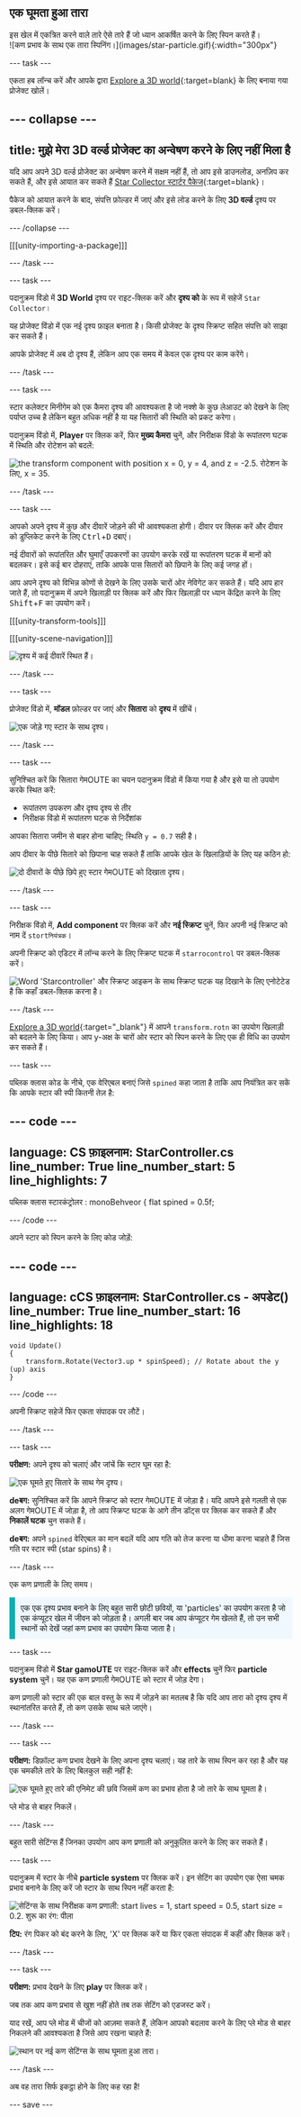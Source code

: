 ## एक घूमता हुआ तारा

<div style="display: flex; flex-wrap: wrap">
<div style="flex-basis: 200px; flex-grow: 1; margin-right: 15px;">
इस खेल में एकत्रित करने वाले तारे ऐसे तारे हैं जो ध्यान आकर्षित करने के लिए स्पिन करते हैं।
</div>
<div>
![कण प्रभाव के साथ एक तारा स्पिनिंग।](images/star-particle.gif){:width="300px"}
</div>
</div>

--- task ---

एकता हब लॉन्च करें और आपके द्वारा [Explore a 3D world](https://projects.raspberrypi.org/en/projects/explore-a-3d-world){:target=blank} के लिए बनाया गया प्रोजेक्ट खोलें।

--- collapse ---
---
title: मुझे मेरा 3D वर्ल्ड प्रोजेक्ट का अन्वेषण करने के लिए नहीं मिला है
---

यदि आप अपने 3D वर्ल्ड प्रोजेक्ट का अन्वेषण करने में सक्षम नहीं हैं, तो आप इसे डाउनलोड, अनज़िप कर सकते हैं, और इसे आयात कर सकते हैं [Star Collector स्टार्टर पैकेज](https://rpf.io/p/en/star-collector-go){:target=blank}।

पैकेज को आयात करने के बाद, संपत्ति फ़ोल्डर में जाएं और इसे लोड करने के लिए **3D वर्ल्ड** दृश्य पर डबल-क्लिक करें।

--- /collapse ---

[[[unity-importing-a-package]]]

--- /task ---

--- task ---

पदानुक्रम विंडो में **3D World** दृश्य पर राइट-क्लिक करें और **दृश्य को** के रूप में सहेजें `Star Collector`।

यह प्रोजेक्ट विंडो में एक नई दृश्य फ़ाइल बनाता है। किसी प्रोजेक्ट के दृश्य स्क्रिप्ट सहित संपत्ति को साझा कर सकते हैं।

आपके प्रोजेक्ट में अब दो दृश्य हैं, लेकिन आप एक समय में केवल एक दृश्य पर काम करेंगे।

--- /task ---

--- task ---

स्टार कलेक्टर मिनीगेम को एक कैमरा दृश्य की आवश्यकता है जो नक्शे के कुछ लेआउट को देखने के लिए पर्याप्त उच्च है लेकिन बहुत अधिक नहीं है या यह सितारों की स्थिति को प्रकट करेगा।

पदानुक्रम विंडो में, **Player** पर क्लिक करें, फिर **मुख्य कैमरा** चुनें, और निरीक्षक विंडो के रूपांतरण घटक में स्थिति और रोटेशन को बदलें:

![the transform component with position x = 0, y = 4, and z = -2.5. रोटेशन के लिए, x = 35.](images/camera-position.png)

--- /task ---

--- task ---

आपको अपने दृश्य में कुछ और दीवारें जोड़ने की भी आवश्यकता होगी। दीवार पर क्लिक करें और दीवार को डुप्लिकेट करने के लिए <kbd>Ctrl</kbd>+<kbd>D</kbd> दबाएं।

नई दीवारों को रूपांतरित और घुमाएँ उपकरणों का उपयोग करके रखें या रूपांतरण घटक में मानों को बदलकर। इसे कई बार दोहराएं, ताकि आपके पास सितारों को छिपाने के लिए कई जगह हों।

आप अपने दृश्य को विभिन्न कोणों से देखने के लिए उसके चारों ओर नेविगेट कर सकते हैं। यदि आप हार जाते हैं, तो पदानुक्रम में अपने खिलाड़ी पर क्लिक करें और फिर खिलाड़ी पर ध्यान केंद्रित करने के लिए <kbd>Shift</kbd>+<kbd>F</kbd> का उपयोग करें।

[[[unity-transform-tools]]]

[[[unity-scene-navigation]]]

![दृश्य में कई दीवारें स्थित हैं।](images/multiple_walls.png)

--- /task ---

--- task ---

प्रोजेक्ट विंडो में, **मॉडल** फ़ोल्डर पर जाएं और **सितारा** को **दृश्य** में खींचें।

![एक जोड़े गए स्टार के साथ दृश्य।](images/add_star.png)

--- /task ---

--- task ---

सुनिश्चित करें कि सितारा गेमOUTE का चयन पदानुक्रम विंडो में किया गया है और इसे या तो उपयोग करके स्थित करें:
+ रूपांतरण उपकरण और दृश्य दृश्य से तीर
+ निरीक्षक विंडो में रूपांतरण घटक से निर्देशांक

आपका सितारा जमीन से बाहर होना चाहिए; स्थिति `y = 0.7` सही है।

आप दीवार के पीछे सितारे को छिपाना चाह सकते हैं ताकि आपके खेल के खिलाड़ियों के लिए यह कठिन हो:

![दो दीवारों के पीछे छिपे हुए स्टार गेमOUTE को दिखाता दृश्य।](images/position-star.png)

--- /task ---

--- task ---

निरीक्षक विंडो में, **Add component** पर क्लिक करें और **नई स्क्रिप्ट** चुनें, फिर अपनी नई स्क्रिप्ट को नाम दें `stortनियंत्रक`।

अपनी स्क्रिप्ट को एडिटर में लॉन्च करने के लिए स्क्रिप्ट घटक में `starrocontrol` पर डबल-क्लिक करें।

![Word 'Starcontroller' और स्क्रिप्ट आइकन के साथ स्क्रिप्ट घटक यह दिखाने के लिए एनोटेटेड है कि कहाँ डबल-क्लिक करना है।](images/star-script-open.png)

--- /task ---

[Explore a 3D world](https://projects.raspberrypi.org/en/projects/explore-a-3d-world/){:target="_blank"} में आपने `transform.rotn` का उपयोग खिलाड़ी को बदलने के लिए किया। आप y-अक्ष के चारों ओर स्टार को स्पिन करने के लिए एक ही विधि का उपयोग कर सकते हैं।

--- task ---

पब्लिक क्लास कोड के नीचे, एक वेरिएबल बनाएं जिसे `spined` कहा जाता है ताकि आप नियंत्रित कर सकें कि आपके स्टार की स्पी कितनी तेज़ है:

--- code ---
---
language: CS फ़ाइलनाम: StarController.cs line_number: True line_number_start: 5
line_highlights: 7
---
पब्लिक क्लास स्टारकंट्रोलर : monoBehveor
{ flat spined = 0.5f;

--- /code ---

अपने स्टार को स्पिन करने के लिए कोड जोड़ें:

--- code ---
---
language: cCS फ़ाइलनाम: StarController.cs - अपडेट() line_number: True line_number_start: 16
line_highlights: 18
---

    void Update()
    {
        transform.Rotate(Vector3.up * spinSpeed); // Rotate about the y (up) axis
    }
--- /code ---

अपनी स्क्रिप्ट सहेजें फिर एकता संपादक पर लौटें।

--- /task ---

--- task ---

**परीक्षण:** अपने दृश्य को चलाएं और जांचें कि स्टार घूम रहा है:

![एक घूमते हुए सितारे के साथ गेम दृश्य।](images/star-spin.gif)

**deबग:** सुनिश्चित करें कि आपने स्क्रिप्ट को स्टार गेमOUTE में जोड़ा है। यदि आपने इसे गलती से एक अलग गेमOUTE में जोड़ा है, तो आप स्क्रिप्ट घटक के आगे तीन डॉट्स पर क्लिक कर सकते हैं और **निकालें घटक** चुन सकते हैं।

**deबग:** अपने `spined` वेरिएबल का मान बदलें यदि आप गति को तेज करना या धीमा करना चाहते हैं जिस गति पर स्टार स्पी (star spins) है।

--- /task ---

एक कण प्रणाली के लिए समय।

<p style="border-left: solid; border-width:10px; border-color: #0faeb0; background-color: aliceblue; padding: 10px;">
एक <span style="color: #0feb0"> एक दृश्य प्रभाव बनाने के लिए <span style=</span> बहुत सारी छोटी छवियों, या 'particles' का उपयोग करता है जो एक कंप्यूटर खेल में जीवन को जोड़ता है। अगली बार जब आप कंप्यूटर गेम खेलते हैं, तो उन सभी स्थानों को देखें जहां कण प्रभाव का उपयोग किया जाता है। 
</p>

--- task ---

पदानुक्रम विंडो में **Star gamoUTE** पर राइट-क्लिक करें और **effects** चुनें फिर **particle system** चुनें। यह एक कण प्रणाली गेमOUTE को स्टार में जोड़ देगा।

कण प्रणाली को स्टार की एक बाल वस्तु के रूप में जोड़ने का मतलब है कि यदि आप तारा को दृश्य दृश्य में स्थानांतरित करते हैं, तो कण उसके साथ चले जाएंगे।

--- /task ---

--- task ---

**परीक्षण:** डिफ़ॉल्ट कण प्रभाव देखने के लिए अपना दृश्य चलाएं। यह तारे के साथ स्पिन कर रहा है और यह एक चमकीले तारे के लिए बिलकुल सही नहीं है:

![एक घूमते हुए तारे की एनिमेट की छवि जिसमें कण का प्रभाव होता है जो तारे के साथ घूमता है।](images/particle-star-default.gif)

प्ले मोड से बाहर निकलें।

--- /task ---

बहुत सारी सेटिंग्स हैं जिनका उपयोग आप कण प्रणाली को अनुकूलित करने के लिए कर सकते हैं।

--- task ---

पदानुक्रम में स्टार के नीचे **particle system** पर क्लिक करें। इन सेटिंग का उपयोग एक ऐसा चमक प्रभाव बनाने के लिए करें जो स्टार के साथ स्पिन नहीं करता है:

![सेटिंग्स के साथ निरीक्षक कण प्रणाली: start lives = 1, start speed = 0.5, start size = 0.2. शुरू का रंग: पीला ](images/particle-settings.png)

**टिप:** रंग पिकर को बंद करने के लिए, 'X' पर क्लिक करें या फिर एकता संपादक में कहीं और क्लिक करें।

--- /task ---

--- task ---

**परीक्षण:** प्रभाव देखने के लिए **play** पर क्लिक करें।

जब तक आप कण प्रभाव से खुश नहीं होते तब तक सेटिंग को एडजस्ट करें।

याद रखें, आप प्ले मोड में चीजों को आज़मा सकते हैं, लेकिन आपको बदलाव करने के लिए प्ले मोड से बाहर निकलने की आवश्यकता है जिसे आप रखना चाहते हैं:

![स्थान पर नई कण सेटिंग्स के साथ घूमता हुआ तारा।](images/star-particle.gif)

--- /task ---

अब वह तारा सिर्फ इकट्ठा होने के लिए कह रहा है!

--- save ---
